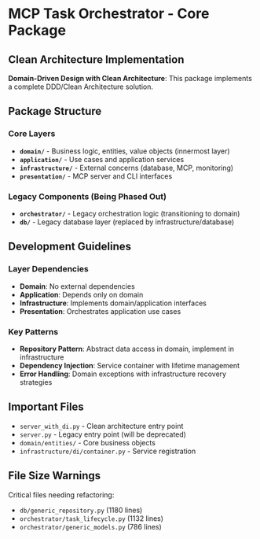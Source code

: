 # MCP Task Orchestrator - Core Package

## Clean Architecture Implementation

**Domain-Driven Design with Clean Architecture**: This package implements a complete DDD/Clean Architecture solution.

## Package Structure

### Core Layers
- **`domain/`** - Business logic, entities, value objects (innermost layer)
- **`application/`** - Use cases and application services  
- **`infrastructure/`** - External concerns (database, MCP, monitoring)
- **`presentation/`** - MCP server and CLI interfaces

### Legacy Components (Being Phased Out)
- **`orchestrator/`** - Legacy orchestration logic (transitioning to domain)
- **`db/`** - Legacy database layer (replaced by infrastructure/database)

## Development Guidelines

### Layer Dependencies
- **Domain**: No external dependencies 
- **Application**: Depends only on domain
- **Infrastructure**: Implements domain/application interfaces
- **Presentation**: Orchestrates application use cases

### Key Patterns
- **Repository Pattern**: Abstract data access in domain, implement in infrastructure
- **Dependency Injection**: Service container with lifetime management
- **Error Handling**: Domain exceptions with infrastructure recovery strategies

## Important Files
- `server_with_di.py` - Clean architecture entry point
- `server.py` - Legacy entry point (will be deprecated)
- `domain/entities/` - Core business objects
- `infrastructure/di/container.py` - Service registration

## File Size Warnings
Critical files needing refactoring:
- `db/generic_repository.py` (1180 lines) 
- `orchestrator/task_lifecycle.py` (1132 lines)
- `orchestrator/generic_models.py` (786 lines)